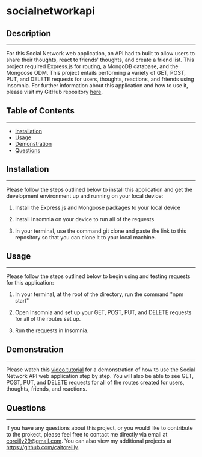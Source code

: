 # socialnetworkapi

## Description 

---

For this Social Network web application, an API had to built to allow users to share their thoughts, react to friends' thoughts, and create a friend list. This project required Express.js for routing, a MongoDB database, and the Mongoose ODM. This project entails performing a variety of GET, POST, PUT, and DELETE requests for users, thoughts, reactions, and friends using Insomnia. For further information about this application and how to use it, please visit my GitHub repository [here](https://github.com/caitoreilly/socialnetworkapi.git).

## Table of Contents

---

- [Installation](#installation)
- [Usage](#usage)
- [Demonstration](#demonstration)
- [Questions](#questions)

## Installation 

---

Please follow the steps outlined below to install this application and get the development environment up and running on your local device:

1. Install the Express.js and Mongoose packages to your local device 

2. Install Insomnia on your device to run all of the requests 

3. In your terminal, use the command git clone and paste the link to this repository so that you can clone it to your local machine.


## Usage

---

Please follow the steps outlined below to begin using and testing requests for this application:

1. In your terminal, at the root of the directory, run the command "npm start"

2. Open Insomnia and set up your GET, POST, PUT, and DELETE requests for all of the routes set up. 

3. Run the requests in Insomnia. 

## Demonstration 

---

Please watch this [video tutorial](https://drive.google.com/file/d/1CbPYzy4o3Zd-litmY3jtd7Xd5IcbtZxp/view?usp=sharing) for a demonstration of how to use the Social Network API web application step by step. You will also be able to see GET, POST, PUT, and DELETE requests for all of the routes created for users, thoughts, friends, and reactions.

## Questions

---

If you have any questions about this project, or you would like to contribute to the prokect, please feel free to contact me directly via email at coreilly29@gmail.com.
You can also view my additional projects at https://github.com/caitoreilly.